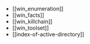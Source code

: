 - [[win_enumeration]]
- [[win_facts]]
- [[win_killchain]]
- [[win_toolset]]
- [[index-of-active-directory]]
